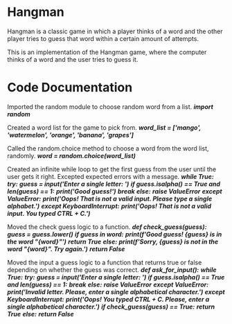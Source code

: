 # Hangman
Hangman is a classic game in which a player thinks of a word and the other player tries to guess that word within a certain amount of attempts.

This is an implementation of the Hangman game, where the computer thinks of a word and the user tries to guess it. 

# Code Documentation

Imported the random module to choose random word from a list.
***import random***

Created a word list for the game to pick from.
***word_list = ['mango', 'watermelon', 'orange', 'banana', 'grapes']***

Called the random.choice method to choose a word from the word list, randomly.
***word = random.choice(word_list)***

Created an infinite while loop to get the first guess from the user until the user gets it right. Excepted expected errors with a message.
***while True:***
    ***try:***
        ***guess = input('Enter a single letter: ')***
        ***if guess.isalpha() == True and len(guess) == 1:***
            ***print('Good guess!')***
            ***break***
        ***else:***
            ***raise ValueError***
    ***except ValueError:***
        ***print('Oops! That is not a valid input. Please type a single alphabet.')***
    ***except KeyboardInterrupt:***
        ***print('Oops! That is not a valid input. You typed CTRL + C.')***

Moved the check guess logic to a function.
***def check_guess(guess):***
    ***guess = guess.lower()***
    ***if guess in word:***
        ***print(f'Good guess! {guess} is in the word "{word}"')***
        ***return True***
    ***else:***
        ***print(f'Sorry, {guess} is not in the word "{word}". Try again.')***
        ***return False***


Moved the input a guess logic to a function that returns true or false depending on whether the guess was correct.
***def ask_for_input():***
    ***while True:***
        ***try:***
            ***guess = input('Enter a single letter: ')***
            ***if guess.isalpha() == True and len(guess) == 1:***
                ***break***
            ***else:***
                ***raise ValueError***
        ***except ValueError:***
            ***print('Invalid letter. Please, enter a single alphabetical character.')***
        ***except KeyboardInterrupt:***
            ***print('Oops! You typed CTRL + C. Please, enter a single alphabetical character.')***
    ***if check_guess(guess) == True:***
        ***return True***
    ***else:***
        ***return False***

